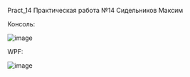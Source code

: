 Pract_14
Практическая работа №14 
Сидельников Максим

Консоль:

![image](https://github.com/user-attachments/assets/faaf4f56-21ae-4646-b8e8-bf0ee5edacf0)


WPF:

![image](https://github.com/user-attachments/assets/107ed2a2-61db-45a3-b755-52a31db5d7b7)
